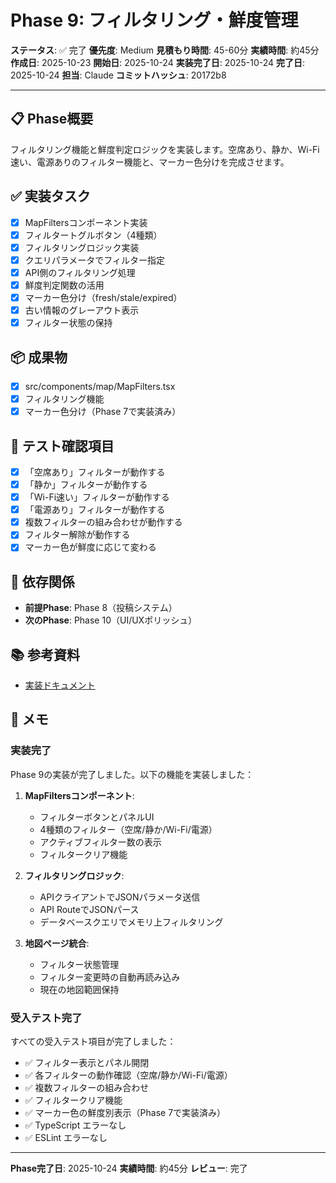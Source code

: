# Phase 9: フィルタリング・鮮度管理

**ステータス**: ✅ 完了
**優先度**: Medium
**見積もり時間**: 45-60分
**実績時間**: 約45分
**作成日**: 2025-10-23
**開始日**: 2025-10-24
**実装完了日**: 2025-10-24
**完了日**: 2025-10-24
**担当**: Claude
**コミットハッシュ**: 20172b8

---

## 📋 Phase概要

フィルタリング機能と鮮度判定ロジックを実装します。空席あり、静か、Wi-Fi速い、電源ありのフィルター機能と、マーカー色分けを完成させます。

## ✅ 実装タスク

- [x] MapFiltersコンポーネント実装
- [x] フィルタートグルボタン（4種類）
- [x] フィルタリングロジック実装
- [x] クエリパラメータでフィルター指定
- [x] API側のフィルタリング処理
- [x] 鮮度判定関数の活用
- [x] マーカー色分け（fresh/stale/expired）
- [x] 古い情報のグレーアウト表示
- [x] フィルター状態の保持

## 📦 成果物

- [x] src/components/map/MapFilters.tsx
- [x] フィルタリング機能
- [x] マーカー色分け（Phase 7で実装済み）

## 🧪 テスト確認項目

- [x] 「空席あり」フィルターが動作する
- [x] 「静か」フィルターが動作する
- [x] 「Wi-Fi速い」フィルターが動作する
- [x] 「電源あり」フィルターが動作する
- [x] 複数フィルターの組み合わせが動作する
- [x] フィルター解除が動作する
- [x] マーカー色が鮮度に応じて変わる

## 📝 依存関係

- **前提Phase**: Phase 8（投稿システム）
- **次のPhase**: Phase 10（UI/UXポリッシュ）

## 📚 参考資料

- [実装ドキュメント](../../implementation/20251023_09-filtering-freshness.md)

## 📝 メモ

### 実装完了

Phase 9の実装が完了しました。以下の機能を実装しました：

1. **MapFiltersコンポーネント**:
   - フィルターボタンとパネルUI
   - 4種類のフィルター（空席/静か/Wi-Fi/電源）
   - アクティブフィルター数の表示
   - フィルタークリア機能

2. **フィルタリングロジック**:
   - APIクライアントでJSONパラメータ送信
   - API RouteでJSONパース
   - データベースクエリでメモリ上フィルタリング

3. **地図ページ統合**:
   - フィルター状態管理
   - フィルター変更時の自動再読み込み
   - 現在の地図範囲保持

### 受入テスト完了

すべての受入テスト項目が完了しました：
- ✅ フィルター表示とパネル開閉
- ✅ 各フィルターの動作確認（空席/静か/Wi-Fi/電源）
- ✅ 複数フィルターの組み合わせ
- ✅ フィルタークリア機能
- ✅ マーカー色の鮮度別表示（Phase 7で実装済み）
- ✅ TypeScript エラーなし
- ✅ ESLint エラーなし

---

**Phase完了日**: 2025-10-24
**実績時間**: 約45分
**レビュー**: 完了

